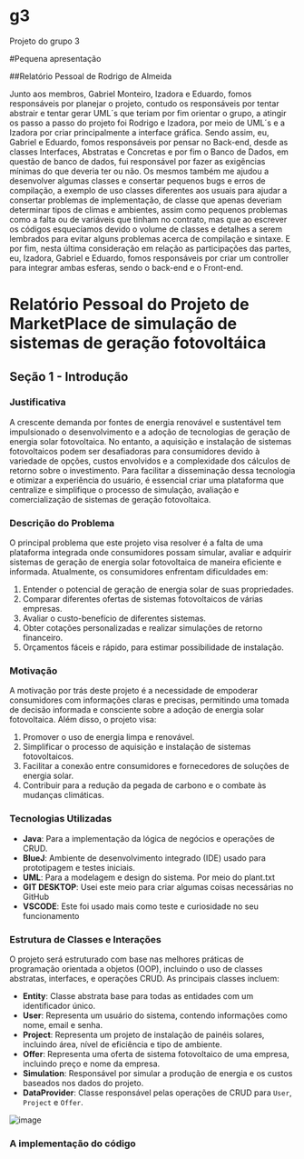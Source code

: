 # g3
Projeto do grupo 3


#Pequena apresentação

##Relatório Pessoal de Rodrigo de Almeida

Junto aos membros, Gabriel Monteiro, Izadora e Eduardo, fomos responsáveis por planejar o projeto, contudo os responsáveis por tentar abstrair e tentar gerar UML´s que teriam por fim orientar o grupo, a atingir os passo a passo do projeto foi Rodrigo e Izadora, por meio de UML´s e a Izadora por criar principalmente a interface gráfica. Sendo assim, eu, Gabriel e Eduardo, fomos responsáveis por pensar no Back-end, desde as classes Interfaces, Abstratas e Concretas e por fim o Banco de Dados, em questão de banco de dados, fui responsável por fazer as exigências mínimas do que deveria ter ou não. Os mesmos também me ajudou a desenvolver algumas classes e consertar pequenos bugs e erros de compilação, a exemplo de uso classes diferentes aos usuais para ajudar a consertar problemas de implementação, de classe que apenas deveriam determinar tipos de climas e ambientes, assim como pequenos problemas como a falta ou de variáveis que tinham no contrato, mas que ao escrever os códigos esquecíamos devido o volume de classes e detalhes a serem lembrados para evitar alguns problemas acerca de compilação e sintaxe. E por fim, nesta última consideração em relação as participações das partes, eu, Izadora, Gabriel e Eduardo, fomos responsáveis por criar um controller para integrar ambas esferas, sendo o back-end e o Front-end.

# Relatório Pessoal do Projeto de MarketPlace de simulação de sistemas de geração fotovoltáica

## Seção 1 - Introdução

### Justificativa
A crescente demanda por fontes de energia renovável e sustentável tem impulsionado o desenvolvimento e a adoção de tecnologias de geração de energia solar fotovoltaica. No entanto, a aquisição e instalação de sistemas fotovoltaicos podem ser desafiadoras para consumidores devido à variedade de opções, custos envolvidos e a complexidade dos cálculos de retorno sobre o investimento. Para facilitar a disseminação dessa tecnologia e otimizar a experiência do usuário, é essencial criar uma plataforma que centralize e simplifique o processo de simulação, avaliação e comercialização de sistemas de geração fotovoltaica.

### Descrição do Problema
O principal problema que este projeto visa resolver é a falta de uma plataforma integrada onde consumidores possam simular, avaliar e adquirir sistemas de geração de energia solar fotovoltaica de maneira eficiente e informada. Atualmente, os consumidores enfrentam dificuldades em:
1. Entender o potencial de geração de energia solar de suas propriedades.
2. Comparar diferentes ofertas de sistemas fotovoltaicos de várias empresas.
3. Avaliar o custo-benefício de diferentes sistemas.
4. Obter cotações personalizadas e realizar simulações de retorno financeiro.
5. Orçamentos fáceis e rápido, para estimar possibilidade de instalação.

### Motivação
A motivação por trás deste projeto é a necessidade de empoderar consumidores com informações claras e precisas, permitindo uma tomada de decisão informada e consciente sobre a adoção de energia solar fotovoltaica. Além disso, o projeto visa:
1. Promover o uso de energia limpa e renovável.
2. Simplificar o processo de aquisição e instalação de sistemas fotovoltaicos.
3. Facilitar a conexão entre consumidores e fornecedores de soluções de energia solar.
4. Contribuir para a redução da pegada de carbono e o combate às mudanças climáticas.

### Tecnologias Utilizadas
- **Java**: Para a implementação da lógica de negócios e operações de CRUD.
- **BlueJ**: Ambiente de desenvolvimento integrado (IDE) usado para prototipagem e testes iniciais.
- **UML**: Para a modelagem e design do sistema. Por meio do plant.txt
- **GIT DESKTOP**: Usei este meio para criar algumas coisas necessárias no GitHub
- **VSCODE**: Este foi usado mais como teste e curiosidade no seu funcionamento

### Estrutura de Classes e Interações
O projeto será estruturado com base nas melhores práticas de programação orientada a objetos (OOP), incluindo o uso de classes abstratas, interfaces, e operações CRUD. As principais classes incluem:

- **Entity**: Classe abstrata base para todas as entidades com um identificador único.
- **User**: Representa um usuário do sistema, contendo informações como nome, email e senha.
- **Project**: Representa um projeto de instalação de painéis solares, incluindo área, nível de eficiência e tipo de ambiente.
- **Offer**: Representa uma oferta de sistema fotovoltaico de uma empresa, incluindo preço e nome da empresa.
- **Simulation**: Responsável por simular a produção de energia e os custos baseados nos dados do projeto.
- **DataProvider**: Classe responsável pelas operações de CRUD para `User`, `Project` e `Offer`.


![image](https://github.com/user-attachments/assets/5f97c42c-3251-484d-8231-484e0ea48a18)

### A implementação do código
